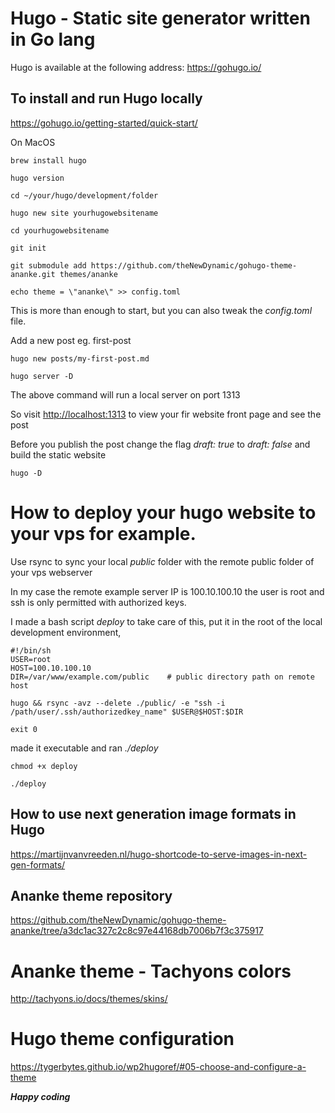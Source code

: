 # Hugo - Static site generator written in Go lang

Hugo is available at the following address: <https://gohugo.io/>

## To install and run Hugo locally

<https://gohugo.io/getting-started/quick-start/>

On MacOS

```
brew install hugo

hugo version

cd ~/your/hugo/development/folder

hugo new site yourhugowebsitename

cd yourhugowebsitename

git init

git submodule add https://github.com/theNewDynamic/gohugo-theme-ananke.git themes/ananke

echo theme = \"ananke\" >> config.toml

```

This is more than enough to start, but you can also tweak the *config.toml* file.

Add a new post eg. first-post

```
hugo new posts/my-first-post.md

hugo server -D

```

The above command will run a local server on port 1313

So visit <http://localhost:1313> to view your fir website front page and see the post

Before you publish the post change the flag *draft: true* to *draft: false* and build the static website

```
hugo -D

```

# How to deploy your hugo website to your vps for example.

Use rsync to sync your local *public* folder with the remote public folder of your vps webserver

In my case the remote example server IP is 100.10.100.10 the user is root and ssh is only permitted with authorized keys.

I made a bash script *deploy* to take care of this, put it in the root of the local development environment, 

```
#!/bin/sh
USER=root
HOST=100.10.100.10
DIR=/var/www/example.com/public    # public directory path on remote host

hugo && rsync -avz --delete ./public/ -e "ssh -i /path/user/.ssh/authorizedkey_name" $USER@$HOST:$DIR

exit 0
```
made it executable and ran *./deploy*

```
chmod +x deploy

./deploy

```

## How to use next generation image formats in Hugo

<https://martijnvanvreeden.nl/hugo-shortcode-to-serve-images-in-next-gen-formats/>

## Ananke theme repository

<https://github.com/theNewDynamic/gohugo-theme-ananke/tree/a3dc1ac327c2c8c97e44168db7006b7f3c375917>

# Ananke theme - Tachyons colors

<http://tachyons.io/docs/themes/skins/>

# Hugo theme configuration 

<https://tygerbytes.github.io/wp2hugoref/#05-choose-and-configure-a-theme>

***Happy coding***








